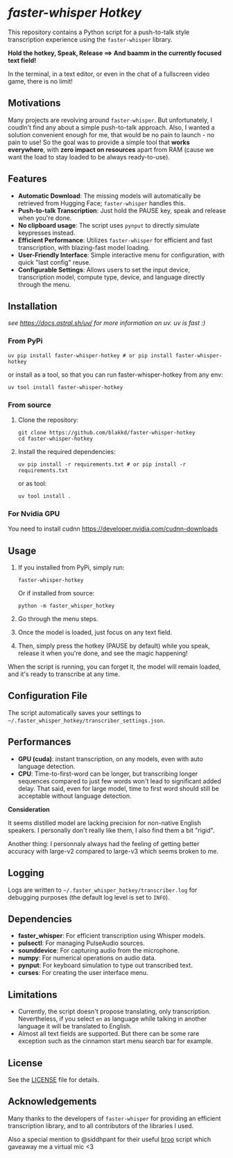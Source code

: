 # *faster-whisper Hotkey*

This repository contains a Python script for a push-to-talk style transcription experience using the `faster-whisper` library.

**Hold the hotkey, Speak, Release ==> And baamm in the currently focused text field!**

In the terminal, in a text editor, or even in the chat of a fullscreen video game, there is no limit!

## Motivations

Many projects are revolving around `faster-whisper`. But unfortunately, I coudln't find any about a simple push-to-talk approach.
Also, I wanted a solution convenient enough for me, that would be no pain to launch - no pain to use!
So the goal was to provide a simple tool that **works everywhere**, with **zero impact on resources** apart from RAM (cause we want the load to stay loaded to be always ready-to-use).

## Features

- **Automatic Download**: The missing models will automatically be retrieved from Hugging Face; `faster-whisper` handles this.
- **Push-to-talk Transcription**: Just hold the PAUSE key, speak and release when you're done.
- **No clipboard usage**: The script uses `pynput` to directly simulate keypresses instead.
- **Efficient Performance**: Utilizes `faster-whisper` for efficient and fast transcription, with blazing-fast model loading.
- **User-Friendly Interface**: Simple interactive menu for configuration, with quick "last config" reuse.
- **Configurable Settings**: Allows users to set the input device, transcription model, compute type, device, and language directly through the menu.

## Installation

*see https://docs.astral.sh/uv/ for more information on uv. uv is fast :\)*

### From PyPi

```
uv pip install faster-whisper-hotkey # or pip install faster-whisper-hotkey
```

or install as a tool, so that you can run faster-whisper-hotkey from any env:

```
uv tool install faster-whisper-hotkey
```

### From source

1. Clone the repository:

    ```
    git clone https://github.com/blakkd/faster-whisper-hotkey
    cd faster-whisper-hotkey
    ```

2. Install the required dependencies:

    ```
    uv pip install -r requirements.txt # or pip install -r requirements.txt
    ```

    or as tool:

    ```
    uv tool install .
    ```

### For Nvidia GPU

You need to install cudnn https://developer.nvidia.com/cudnn-downloads

## Usage

1. If you installed from PyPi, simply run:

    ```
    faster-whisper-hotkey
    ```
   
   Or if installed from source:

    ```
    python -m faster_whisper_hotkey
    ```
   
2. Go through the menu steps.
3. Once the model is loaded, just focus on any text field.
4. Then, simply press the hotkey (PAUSE by default) while you speak, release it when you're done, and see the magic happening!

When the script is running, you can forget it, the model will remain loaded, and it's ready to transcribe at any time.

## Configuration File

The script automatically saves your settings to `~/.faster_whisper_hotkey/transcriber_settings.json`.

## Performances

- **GPU (cuda)**: instant transcription, on any models, even with auto language detection.
- **CPU**: Time-to-first-word can be longer, but transcribing longer sequences compared to just few words won't lead to significant added delay. That said, even for large model, time to first word should still be acceptable without language detection.

**Consideration**

It seems distilled model are lacking precision for non-native English speakers. I personally don't really like them, I also find them a bit "rigid".

Another thing: I personnaly always had the feeling of getting better accuracy with large-v2 compared to large-v3 which seems broken to me.

## Logging

Logs are written to `~/.faster_whisper_hotkey/transcriber.log` for debugging purposes (the default log level is set to `INFO`).

## Dependencies

- **faster_whisper**: For efficient transcription using Whisper models.
- **pulsectl**: For managing PulseAudio sources.
- **sounddevice**: For capturing audio from the microphone.
- **numpy**: For numerical operations on audio data.
- **pynput**: For keyboard simulation to type out transcribed text.
- **curses**: For creating the user interface menu.

## Limitations

- Currently, the script doesn't propose translating, only transcription. Nevertheless, if you select `en` as language while talking in another language it will be translated to English.
- Almost all text fields are supported. But there can be some rare exception such as the cinnamon start menu search bar for example.

## License

See the [LICENSE](LICENSE.txt) file for details.

## Acknowledgements

Many thanks to the developers of `faster-whisper` for providing an efficient transcription library, and to all contributors of the libraries I used.

Also a special mention to @siddhpant for their useful [broo](https://github.com/siddhpant/broo) script which gaveaway me a virtual mic <3